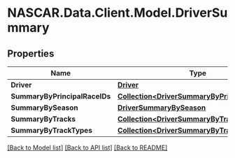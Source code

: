 # NASCAR.Data.Client.Model.DriverSummary
## Properties

Name | Type | Description | Notes
------------ | ------------- | ------------- | -------------
**Driver** | [**Driver**](Driver.md) |  | [optional] 
**SummaryByPrincipalRaceIDs** | [**Collection&lt;DriverSummaryByPrincipalRaceID&gt;**](DriverSummaryByPrincipalRaceID.md) |  | [optional] 
**SummaryBySeason** | [**DriverSummaryBySeason**](DriverSummaryBySeason.md) |  | [optional] 
**SummaryByTracks** | [**Collection&lt;DriverSummaryByTrack&gt;**](DriverSummaryByTrack.md) |  | [optional] 
**SummaryByTrackTypes** | [**Collection&lt;DriverSummaryByTrackType&gt;**](DriverSummaryByTrackType.md) |  | [optional] 

[[Back to Model list]](../README.md#documentation-for-models) [[Back to API list]](../README.md#documentation-for-api-endpoints) [[Back to README]](../README.md)

